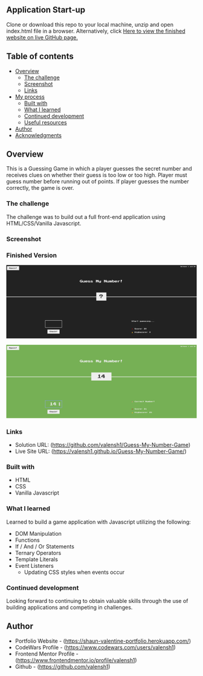 ## Application Start-up

Clone or download this repo to your local machine, unzip and open index.html file in a browser.
Alternatively, click [Here to view the finished website on live GitHub page.]( https://valensh1.github.io/Guess-My-Number-Game/ )
<br>

## Table of contents

- [Overview](#overview)
  - [The challenge](#the-challenge)
  - [Screenshot](#screenshot)
  - [Links](#links)
- [My process](#my-process)
  - [Built with](#built-with)
  - [What I learned](#what-i-learned)
  - [Continued development](#continued-development)
  - [Useful resources](#useful-resources)
- [Author](#author)
- [Acknowledgments](#acknowledgments)

## Overview
This is a Guessing Game in which a player guesses the secret number and receives clues on whether their guess is too low or too high. Player must guess number before running out of points. If player guesses the number correctly, the game is over. 

### The challenge

The challenge was to build out a full front-end application using HTML/CSS/Vanilla Javascript.

### Screenshot

### Finished Version
![screenshot of finished project](Screenshot1.png?raw=true "screenshot of finished project")

![screenshot of finished project](Screenshot2.png?raw=true?raw=true "screenshot of finished project")

### Links

- Solution URL: (https://github.com/valensh1/Guess-My-Number-Game)
- Live Site URL: (https://valensh1.github.io/Guess-My-Number-Game/)

### Built with

- HTML
- CSS
- Vanilla Javascript

### What I learned

Learned to build a game application with Javascript utilizing the following:
- DOM Manipulation
- Functions
- If / And / Or Statements
- Ternary Operators
- Template Literals
- Event Listeners
  - Updating CSS styles when events occur

### Continued development

Looking forward to continuing to obtain valuable skills through the use of building applications and competing in challenges.

## Author

- Portfolio Website - (https://shaun-valentine-portfolio.herokuapp.com/)
- CodeWars Profile - (https://www.codewars.com/users/valensh1)
- Frontend Mentor Profile - (https://www.frontendmentor.io/profile/valensh1)
- Github - (https://github.com/valensh1)

